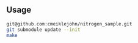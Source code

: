 ## Usage

```bash
git@github.com:cmeiklejohn/nitrogen_sample.git
git submodule update --init 
make
```
